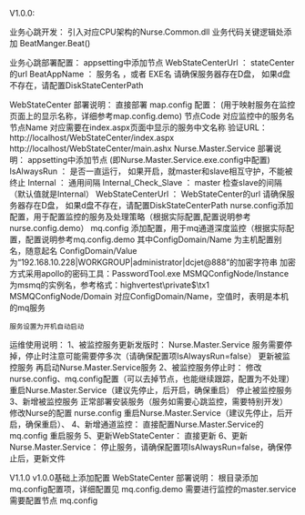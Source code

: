 V1.0.0:

业务心跳开发：
	引入对应CPU架构的Nurse.Common.dll
	业务代码关键逻辑处添加 BeatManger.Beat()

业务心跳部署配置：
	appsetting中添加节点
		WebStateCenterUrl  ： stateCenter的url
		BeatAppName ： 服务名 ，或者 EXE名
	请确保服务器存在D盘， 如果d盘不存在，请配置DiskStateCenterPath

WebStateCenter 部署说明：
	直接部署
	map.config 配置： (用于映射服务在监控页面上的显示名称，详细参考map.config.demo)
		节点Code 对应监控中的服务名
		节点Name 对应需要在index.aspx页面中显示的服务中文名称
	验证URL：
		http://localhost/WebStateCenter/index.aspx
		http://localhost/WebStateCenter/main.ashx
Nurse.Master.Service 部署说明：
	appsetting中添加节点 (即Nurse.Master.Service.exe.config中配置)
		IsAlwaysRun ： 是否一直运行， 如果开启，就master和slave相互守护，不能被终止
		Internal ： 通用间隔
		Internal_Check_Slave ： master 检查slave的间隔 （默认值就是Internal）
		WebStateCenterUrl  ： WebStateCenter的url
	请确保服务器存在D盘， 如果d盘不存在，请配置DiskStateCenterPath
	nurse.config添加配置，用于配置监控的服务及处理策略（根据实际配置,配置说明参考nurse.config.demo）
	mq.config 添加配置，用于mq通道深度监控（根据实际配置，配置说明参考mq.config.demo
		其中ConfigDomain/Name 为主机配置别名，随意起名
		ConfigDomain/Value为“192.168.10.228|WORKGROUP|administrator|dcjet@888”的加密字符串
					加密方式采用apollo的密码工具：PasswordTool.exe
		MSMQConfigNode/Instance 为msmq的实例名，参考格式：highvertest\private$\tx1
		MSMQConfigNode/Domain 对应ConfigDomain/Name，空值时，表明是本机的mq服务

	服务设置为开机自动启动


运维使用说明：
	1、被监控服务更新发版时：
		Nurse.Master.Service 服务需要停掉，停止时注意可能需要停多次（请确保配置项IsAlwaysRun=false）
		更新被监控服务
		再启动Nurse.Master.Service服务
	2、被监控服务停止时：
		修改nurse.config、mq.config配置（可以去掉节点，也能继续跟踪，配置为不处理）
		重启Nurse.Master.Service（建议先停止，后开启，确保重启）
		停止被监控服务
	3、新增被监控服务
		正常部署安装服务（服务如需要心跳监控，需要特别开发）
		修改Nurse的配置 nurse.config
		重启Nurse.Master.Service（建议先停止，后开启，确保重启）、
	4、新增通道监控：
		直接配置Nurse.Master.Service的mq.config
		重启服务
	5、更新WebStateCenter：
		直接更新
	6、更新Nurse.Master.Service：
		停止服务，请确保配置项IsAlwaysRun=false，确保停止后，更新文件


V1.1.0
    v1.0.0基础上添加配置
    WebStateCenter 部署说明：
        根目录添加 mq.config配置项，详细配置见 mq.config.demo
    需要进行监控的master.service 需要配置节点 mq.config

    
    
